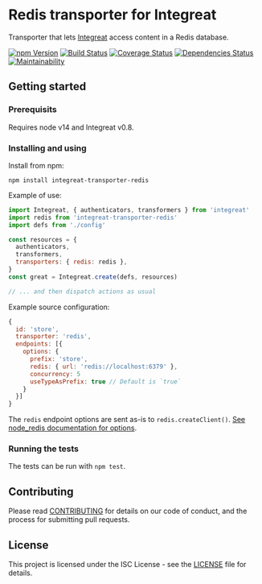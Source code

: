 # Redis transporter for Integreat

Transporter that lets
[Integreat](https://github.com/integreat-io/integreat) access content in a Redis
database.

[![npm Version](https://img.shields.io/npm/v/integreat-transporter-redis.svg)](https://www.npmjs.com/package/integreat-transporter-redis)
[![Build Status](https://travis-ci.org/integreat-io/integreat-transporter-redis.svg?branch=master)](https://travis-ci.org/integreat-io/integreat-transporter-redis)
[![Coverage Status](https://coveralls.io/repos/github/integreat-io/integreat-transporter-redis/badge.svg?branch=master)](https://coveralls.io/github/integreat-io/integreat-transporter-redis?branch=master)
[![Dependencies Status](https://tidelift.com/badges/github/integreat-io/integreat-transporter-redis?style=flat)](https://tidelift.com/repo/github/integreat-io/integreat-transporter-redis)
[![Maintainability](https://api.codeclimate.com/v1/badges/6331723a6ff61de5f232/maintainability)](https://codeclimate.com/github/integreat-io/integreat-transporter-redis/maintainability)

## Getting started

### Prerequisits

Requires node v14 and Integreat v0.8.

### Installing and using

Install from npm:

```
npm install integreat-transporter-redis
```

Example of use:

```javascript
import Integreat, { authenticators, transformers } from 'integreat'
import redis from 'integreat-transporter-redis'
import defs from './config'

const resources = {
  authenticators,
  transformers,
  transporters: { redis: redis },
}
const great = Integreat.create(defs, resources)

// ... and then dispatch actions as usual
```

Example source configuration:

```javascript
{
  id: 'store',
  transporter: 'redis',
  endpoints: [{
    options: {
      prefix: 'store',
      redis: { url: 'redis://localhost:6379' },
      concurrency: 5
      useTypeAsPrefix: true // Default is `true`
    }
  }]
}
```

The `redis` endpoint options are sent as-is to `redis.createClient()`.
[See node_redis documentation for options](https://github.com/redis/node-redis/blob/d09732280b1ed1e41cb53b687ed04a6be0fff8ab/docs/client-configuration.md).

### Running the tests

The tests can be run with `npm test`.

## Contributing

Please read
[CONTRIBUTING](https://github.com/integreat-io/integreat-transporter-redis/blob/master/CONTRIBUTING.md)
for details on our code of conduct, and the process for submitting pull
requests.

## License

This project is licensed under the ISC License - see the
[LICENSE](https://github.com/integreat-io/integreat-transporter-redis/blob/master/LICENSE)
file for details.
